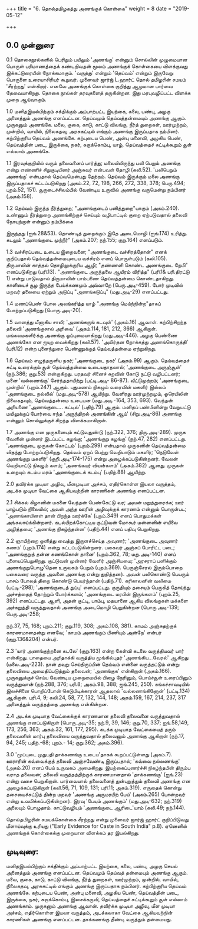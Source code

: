 +++
title = "6. தொல்தமிழகத்து அணங்குக் கொள்கை"
weight = 8
date = "2019-05-12"

+++

## 0.0 முன்னுரை

0.1 தொகைநூல்களில் பெரிதும் பயிலும் 'அணங்கு' என்னும் சொல்லின் முழுமையான பொருள் பரிமாணத்தைக் கண்டறிவதன் மூலம் அணங்குக் கொள்கையை விளக்குவது இக்கட்டுரையின் நோக்கமாகும். 'வருத்து' என்றும் 'தெய்வம்' என்றும் இருவேறு பொருளை உரையாசிரியர் கூறுவர். முனைவர் ஜார்ஜ் L.ஹார்ட் தொல் தமிழரின் சமயம் 'சீரற்றது' என்கிறார். எனவே அணங்குக் கொள்கை குறித்து ஆழமான பார்வை தேவையாகிறது. தொகை நூல்கள் தரவுகளைத் தருகின்றன. இது மரபுவழிப்பட்ட விளக்க முறை ஆய்வாகும்.

1.0 மனிதஇயல்பிற்கும் சக்திக்கும் அப்பாற்பட்ட இயற்கை, கலை, பண்பு, அழகு அனைத்தும் அணங்கு எனப்பட்டன. தெய்வமும் தெய்வத்தன்மையும் அணங்கு ஆகும். முருகனும் அணங்கே. மலை, குகை, காடு, காட்டு விலங்கு, நீர்த் துறைகள், ஊர்முற்றம், முன்றில், வாயில், நிலைகதவு, அரசுகட்டில் எங்கும் அணங்கு இருப்பதாக நம்பினர். கற்பிற்குரிய தெய்வம் அணங்கே. கற்புடைய பெண், அன்பு மனைவி, அழகிய பெண், தெய்வத்தின் படை, இருக்கை, நகர், சுறாக்கொம்பு, யாழ், தெய்வத்தைச் சுட்டிக்கூறும் சூள் எல்லாம் அணங்கே.

1.1 இரவுக்குறியில் வரும் தலைவனைப் பார்த்து; மலையிலிருந்து பலி பெறும் அணங்கு என்று எண்ணிச் சிறுகுடியினர் அஞ்சுவர் என்பவள் தோழி (கலி.52). 'பலிபெறும் அணங்கு' என்பதால் தெய்வமென்பது தேற்றம். தெய்வம் இருக்கும் மலை அணங்கு இருப்பதாகச் சுட்டப்படுகிறது (அகம்.22, 72, 198, 266, 272, 338, 378; பெரு.494; புறம்.52, 151). சூருடைச்சிலம்பில் வேண்டிய உருவில் அணங்கு வருமென்று நம்பினர் (அகம்.158).

1.2 தெய்வம் இருந்த நீர்த்துறை; "அணங்குடைப் பனித்துறை"யாகும் (அகம்.240). உண்ணும் நீர்த்துறை அணங்கிற்குச் செய்யும் வழிபாட்டில் குறை ஏற்படுவதால் தலைவி நோயுற்றாள் என்னும் நம்பிக்கை

இருந்தது (ஐங்.28&53). தொண்டித் துறைக்கும் இதே அடைமொழி (ஐங்.174) உரித்து. கடலும் "அணங்குடை முந்நீர்" (அகம்.207; நற்.155; குறு.164) எனப்படும்.

1.3 வச்சிரப்படை உடைய இறைவனை; "அணங்குடை வச்சிரத்தோன்" எனக் குறிப்பதால் தெய்வத்தன்மையுடைய வச்சிரம் எனப் பொருள்படும் (கலி.105). திருமாலின் காத்தல் தொழிலுக்குரிய ஆழி; "தண்ணளி கொண்ட அணங்குடை நேமி" எனப்படுகிறது (பரி.13). "அணங்குடை அருந்தலை ஆயிரம் விரித்த" (பரி.1& பரி.திரட்டு 1) என்று பாடுவதால் திருமாலின் பாம்பணை தெய்வத்தன்மை கொண்டதாகிறது. காளியைச் சூழ இருந்த பேய்க்கணமும் அவ்வாறே (பெரு.அடி-459). போர் முடிவில் மறவர் தலையை ஏற்றும் அடுப்பு "அணங்கடுப்பு" (மது.அடி-29) எனப்பட்டது.

1.4 மணப்பெண் போல அலங்கரித்த யாழ் "அணங்கு மெய்ந்நின்ற"தாகப் போற்றப்படுகிறது (பொரு.அடி-20).

1.5 வானத்து மீனாகிய சாலி; 'அணங்கருங் கடவுள்' (அகம்.16) ஆவாள். கற்பிற்சிறந்த தலைவி 'அணங்குசால் அரிவை' (அகம்.114, 181, 212, 366) ஆகிறாள். மங்கலமகளிர்க்கு அணங்கு ஒப்புமையாகிறது (மது.அடி-446). அழகு பெண்ணை அணங்கோ என ஐயுற வைக்கிறது (கலி.57). 'அமிர்தன நோக்கத்து அணங்கொருத்தி' (பரி.12) என்ற புனைந்துரை பெண்ணுக்குத் தெய்வத்தன்மை ஏற்றுகிறது.

1.6 தெய்வம் எழுந்தருளிய நகர்; 'அணங்குடை நகர்' (அகம்.99) ஆகும். தெய்வத்தைச் சுட்டி உரைக்கும் சூள் தெய்வத்தன்மை உடையதாதலால்; 'அணங்குடை அருஞ்சூள்' (நற்.386; குறு.53) என்றாகிறது. பரதவர் சினைச் சுறவின் கோடு நட்டு வழிபட்டனர்; மனை 'வல்லணங்கு' சேர்ந்ததாயிற்று (பட்டி.அடி- 86-87). வீட்டுமுற்றம்; 'அணங்குடை முன்றில்' (புறம்.247) ஆகும். புதுமணம் நிகழும் வரைவின் மகளிர் இல்லம் 'அணங்குடை நல்லில்' (மது.அடி-578) ஆயிற்று. வேளிரது ஊர்முற்றமும், ஓரெயிலின் நிலைகதவும், தெய்வத்தன்மை உடையன (மது.அடி.-164, 353, 693). வேந்தன் அரியணை 'அணங்குடை... கட்டில்' (பதிற்.79) ஆகும். மனிதப் பண்பினின்று வேறுபட்டு மயிலுக்குப் போர்வை ஈந்த 'அருந்திறல் அணங்கின் ஆய்' (சிறு.அடி-86) அணங்கு என்னும் சொல்லுக்குச் சிறந்த விளக்கமாகிறான்.

1.7 அணங்கு என முருகனையும் சுட்டுவதுண்டு (நற்.322, 376; திரு.அடி-289). முருக வேளின் முன்னர் இடப்பட்ட கழங்கு; 'அணங்குறு கழங்கு' (நற்.47, 282) எனப்பட்டது. 'அணங்குடை முருகன் கோட்டம்' (புறம்.299) என்பதால் முருகனின் தெய்வத்தன்மை விதந்து போற்றப்படுகிறது. தெய்வம் ஏறப் பெற்று வெறியாடும் மகளிர்; 'நெடுவேள் அணங்குறு மகளிர்' (குறி.அடி-174-175) என்று அழைக்கப்படுகின்றனர். வேலன் வெறியாட்டு நிகழும் களம்; 'அணங்கயர் வியன்களம்' (அகம்.382) ஆனது. முருகன் உறையும் கடம்ப மரம் 'அணங்குடைக் கடம்பு' (பதிற்.88) ஆயிற்று.

2.0 தவிர்க்க முடியா அழிவு, மீளமுடியா அச்சம், எதிர்கொள்ள இயலா வருத்தம், அடக்க முடியா வேட்கை ஆகியவற்றின் காரணிகள் அணங்கு எனப்பட்டன.

2.1 சிக்கல் கிழானின் மகளை வேந்தன் பெண்கேட்டு வர; அவன் மறுத்துரைக்க; ஊர் பாழ்படும் நிலையில்; அவள் அந்த ஊரின் அழிவுக்குக் காரணம் என்னும் பொருள்பட; 'அணங்காயினள் தான் பிறந்த ஊர்க்கே' (புறம்.349) எனப் பொதுமக்கள் அங்கலாய்க்கின்றனர். கடல்பிறக்கோட்டிய குட்டுவன் மோகூர் மன்னனின் எயிலை அழித்தமை; 'அணங்கு நிகழ்ந்தன்ன' (பதிற்.44) எனப் பதிவு பெறுகிறது.

2.2 ஞாயிற்றை ஒளித்து வைத்து இருளச்செய்த அவுணர்; 'அணங்குடை அவுணர் கணம்' (புறம்.174) என்று சுட்டப்படுகின்றனர். பகைவர் அஞ்சப் போரிட்ட படை; 'அணங்குறுத் தன்ன கணங்கொள் தானை' (புறம்.362, 78; மது.அடி-140) எனப் புனையப்பெறுகிறது. குட்டுவன் முன்னர் வேளிர் அஞ்சியமை; 'அரசராப் பனிக்கும் அணங்குறுபொழு'தென உருவகம் பெறும் (புறம்.369). பெருஞ்சேரல் இரும்பொறை பகைவரை வருத்த அவனை அணங்கு என்று துதித்தனர். அவன் பலிகொண்டு பெயரும் பாசம் போலத் திறை கொண்டு பெயர்ந்தான் (பதிற்.71). கரிகாலனின் வலிமை (பட்டி.-298); 'அணங்குடைத் துப்பு' எனப்பட்டது. குருதியும் தசையும் பெருகித் தோய்ந்து அச்சத்தைத் தோற்றும் போர்க்களம்; 'அணங்குடை மரபின் இருங்களம்' (புறம்.25, 392) எனப்பட்டது. ஆளி, அதன் குட்டி, பாம்பு, மதயானை ஆகிய விலங்குகள் மக்களை அச்சுறுத்தி வருத்துவதால் அணங்கு அடைமொழி பெறுகின்றன (பொரு.அடி-139; பெரு.அடி-258;

நற்.37, 75, 168; புறம்.211; குறு.119, 308; அகம்.108, 381). காமம் அஞ்சுதற்குக் காரணமானதன்று எனவே; 'காமம் அணங்கும் பிணியும் அன்றே' என்பர் (குறு.136&204) என்பர்.

2.3 'யார் அணங்குற்றனை கடலே' (குறு.163) என்ற கேள்வி கடலை வருத்தியவர் யார் என்கிறது. பாதையை அரிதாக்கி வருத்திய மூங்கில்புதர் 'அணங்கிய\...வேரல்' ஆகிறது (மலை.அடி-223). நான் தவறு செய்திருப்பின் தெய்வம் என்னை வருத்தட்டும் என்று தலைவியை அமைதிப்படுத்தும் தலைவன்; 'அணங்குக' என்கிறான் (அகம்.166). முருகனுக்குச் செய்ய வேண்டிய முறைமையில் பிழை நேரினும், பொய்ச்சூள் உரைப்பினும் வருத்துவான் (நற்.288, 376; பரி.8; அகம்.98, 388; ஐங்.245, 250). சுங்கச்சாவடியில் இலச்சினை பொறிப்போன் கெடுபிடிக்காரன் ஆதலால் 'வல்லணங்கினோன்' (பட்டி.134) ஆகிறான். பரி.4, 9; கலி.24, 58, 77, 132, 144, 148; அகம்.159, 167, 214, 237, 317 அனைத்தும் வருத்தத்தை அணங்கு என்கின்றன.

2.4 அடக்க முடியாத வேட்கைக்குக் காரணமான தலைவி தலைவனை வருத்துவதால் அணங்கு எனப்படுகிறாள் (பொரு.அடி-35; நற்.9, 39, 146; குறு.70, 337; ஐங்.58,149, 173, 256, 363; அகம்.32, 161, 177, 295). கடக்க முடியாத வேட்கையைத் தரும் தலைவனின் மார்பு தலைவியை வருத்துவதால் தலைவனும் அணங்கு ஆகிறான் (நற்.17, 94, 245; பதிற்.-68; புறம்.- 14; குறு.362; அகம்.396).

3.0 'மூப்புடை முதுபதி தாக்கணங்கு உடைய'தாகக் கூறப்பட்டுள்ளது (அகம்.7). ஊராரின் கவ்வைக்குத் தலைவி அஞ்சவேண்டி இருப்பதால்; 'கவ்வை நல்லணங்கு' (அகம்.20) எனப் பேய் உருவகம் அமைகிறது. இயற்கைப்புணர்ச்சி நிகழ்ந்தபின் திரும்ப வராத தலைவன்; தலைவி வருத்தத்திற்குக் காரணமானதால் 'தாக்கணங்கு' (ஐங்.23) என்று வசை பெறுகிறான். பார்வையால் தலைவனைத் துன்புறுத்தும் தலைவி அணங்கு என அழைக்கப்படுகிறாள் (கலி.56, 71, 109, 131; பரி.11; அகம்.319). எருதைக் கொன்று தசையைச்சுட்டுத் தின்ற மறவர் 'அணங்கு அருமரபிற் பேய்' (அகம்.265) போன்றவர் என்று உவமிக்கப்படுகின்றனர். இரவு 'பேயும் அணங்கும்' (மது.அடி-632; நற்.319) அலையும் பொழுதாம். காட்டுவழியும் 'அணங்குடை ஆரிடை'யாம் (கலி.49; நற்.144).

தொல்தமிழரின் சமயக்கொள்கை சீரற்றது என்று முனைவர் ஜார்ஜ் ஹார்ட் குறிப்பிடுவது மீளாய்வுக்கு உரியது ("Early Evidence for Caste in South India" p.8). ஏனெனில் அணங்குக் கொள்கைக்கு முறையான விளக்கம் தர இயல்கிறது.

## முடிவுரை:

மனிதஇயல்பிற்கும் சக்திக்கும் அப்பாற்பட்ட இயற்கை, கலை, பண்பு, அழகு செயல் அனைத்தும் அணங்கு எனப்பட்டன. தெய்வமும் தெய்வத் தன்மையும் அணங்கு ஆகும். மலை, குகை, காடு, காட்டு விலங்கு, நீர்த் துறைகள், ஊர்முற்றம், முன்றில், வாயில், நிலைகதவு, அரசுகட்டில் எங்கும் அணங்கு இருப்பதாக நம்பினர். கற்பிற்குரிய தெய்வம் அணங்கே. கற்புடைய பெண், அன்பு மனைவி, அழகிய பெண், தெய்வத்தின் படை, இருக்கை, நகர், சுறாக்கொம்பு, இசைக்கருவி, தெய்வத்தைச் சுட்டிக்கூறும் சூள் எல்லாம் அணங்காம். முருகனும் அணங்கு ஆவான். தவிர்க்க முடியா அழிவு, மீள முடியா அச்சம், எதிர்கொள்ள இயலா வருத்தம், அடக்கலாகா வேட்கை ஆகியவற்றின் காரணிகள் அணங்கு எனப்பட்டன. தாக்கணங்கு தீண்டி வருத்தும் தன்மையது.

